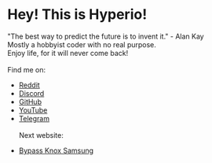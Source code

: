 # Hey! This is Hyperio!
"The best way to predict the future is to invent it." - Alan Kay <br>
Mostly a hobbyist coder with no real purpose. <br>
Enjoy life, for it will never come back! <br> <br>
Find me on: <br>
* [Reddit](https://reddit.com/u/OkBrief4523)
* [Discord](https://discord.gg/Jy6yDC2FMp)
* [GitHub](https://github.com/coderx546)
* [YouTube](https://youtube.com/@coderx546)
* [Telegram](https://t.me/coderx546)
<br><br>
Next website:
- [Bypass Knox Samsung](https://coderx546.github.io/knox-bypass-samsung)
